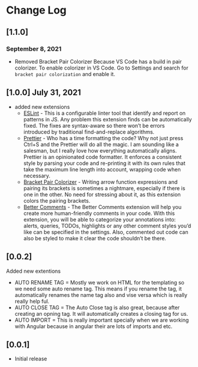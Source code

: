 # Change Log

## [1.1.0]
### September 8, 2021
  - Removed Bracket Pair Colorizer Because VS Code has a build in pair colorizer. To enable colorizer in VS Code. Go to Settings and search for `bracket pair colorization` and enable it.

## [1.0.0] July 31, 2021
 - added new extensions
   - [ESLint](https://marketplace.visualstudio.com/items?itemName=dbaeumer.vscode-eslint) - This is a configurable linter tool that identify and report on patterns in JS. Any problem this extension finds can be automatically fixed. The fixes are syntax-aware so there won’t be errors introduced by traditional find-and-replace algorithms.
   - [Prettier](https://marketplace.visualstudio.com/items?itemName=esbenp.prettier-vscode) - Who has a time formatting the code? Why not just press Ctrl+S and the Prettier will do all the magic. I am sounding like a salesman, but I really love how everything automatically aligns. Prettier is an opinionated code formatter. It enforces a consistent style by parsing your code and re-printing it with its own rules that take the maximum line length into account, wrapping code when necessary.
   - [Bracket Pair Colorizer](https://marketplace.visualstudio.com/items?itemName=CoenraadS.bracket-pair-colorizer) - Writing arrow function expressions and pairing its brackets is sometimes a nightmare, especially if there is one in the other. No need for stressing about it, as this extension colors the pairing brackets.
   - [Better Comments](https://marketplace.visualstudio.com/items?itemName=aaron-bond.better-comments) - The Better Comments extension will help you create more human-friendly comments in your code. With this extension, you will be able to categorize your annotations into: alerts, queries, TODOs, highlights or any other comment styles you’d like can be specified in the settings. Also, commented out code can also be styled to make it clear the code shouldn’t be there.

## [0.0.2]
Added new extentions
- AUTO RENAME TAG = Mostly we work on HTML for the templating so we need some auto rename tag. This means if you rename the tag, it automatically renames the name tag also and vise versa which is really really help ful.
- AUTO CLOSE TAG = The Auto Close tag is also great, because after creating an opning tag. It will automatically creates a closing tag for us.
- AUTO IMPORT = This is really important specially when we are working with Angular because in angular their are lots of imports and etc.



## [0.0.1]

- Initial release
